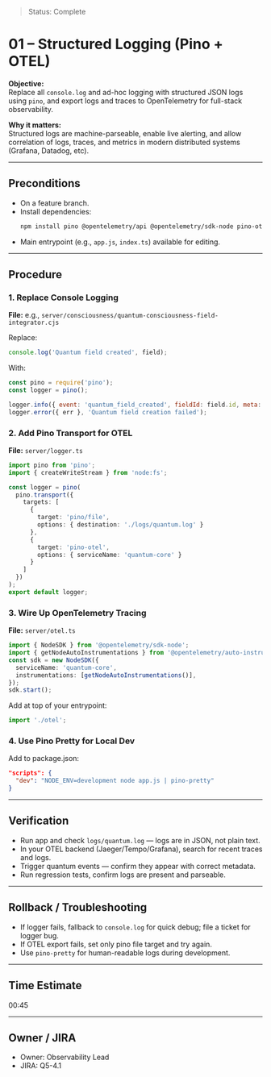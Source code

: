 > Status: Complete

# 01 – Structured Logging (Pino + OTEL)

**Objective:**  
Replace all `console.log` and ad-hoc logging with structured JSON logs using `pino`, and export logs and traces to 
OpenTelemetry for full-stack observability.

**Why it matters:**  
Structured logs are machine-parseable, enable live alerting, and allow correlation of logs, traces, and metrics 
in modern distributed systems (Grafana, Datadog, etc).

---

## Preconditions

- On a feature branch.
- Install dependencies:
  ```sh
  npm install pino @opentelemetry/api @opentelemetry/sdk-node pino-otel pino-pretty
  ```
- Main entrypoint (e.g., `app.js`, `index.ts`) available for editing.

---

## Procedure

### 1. Replace Console Logging

**File:** e.g., `server/consciousness/quantum-consciousness-field-integrator.cjs`

Replace:
```js
console.log('Quantum field created', field);
```
With:
```js
const pino = require('pino');
const logger = pino();

logger.info({ event: 'quantum_field_created', fieldId: field.id, meta: field });
logger.error({ err }, 'Quantum field creation failed');
```

### 2. Add Pino Transport for OTEL

**File:** `server/logger.ts`
```ts
import pino from 'pino';
import { createWriteStream } from 'node:fs';

const logger = pino(
  pino.transport({
    targets: [
      {
        target: 'pino/file',
        options: { destination: './logs/quantum.log' }
      },
      {
        target: 'pino-otel',
        options: { serviceName: 'quantum-core' }
      }
    ]
  })
);
export default logger;
```

### 3. Wire Up OpenTelemetry Tracing

**File:** `server/otel.ts`
```ts
import { NodeSDK } from '@opentelemetry/sdk-node';
import { getNodeAutoInstrumentations } from '@opentelemetry/auto-instrumentations-node';
const sdk = new NodeSDK({
  serviceName: 'quantum-core',
  instrumentations: [getNodeAutoInstrumentations()],
});
sdk.start();
```
Add at top of your entrypoint:
```ts
import './otel';
```

### 4. Use Pino Pretty for Local Dev

Add to package.json:
```json
"scripts": {
  "dev": "NODE_ENV=development node app.js | pino-pretty"
}
```

---

## Verification

- Run app and check `logs/quantum.log` — logs are in JSON, not plain text.
- In your OTEL backend (Jaeger/Tempo/Grafana), search for recent traces and logs.
- Trigger quantum events — confirm they appear with correct metadata.
- Run regression tests, confirm logs are present and parseable.

---

## Rollback / Troubleshooting

- If logger fails, fallback to `console.log` for quick debug; file a ticket for logger bug.
- If OTEL export fails, set only pino file target and try again.
- Use `pino-pretty` for human-readable logs during development.

---

## Time Estimate

00:45

---

## Owner / JIRA

- Owner: Observability Lead
- JIRA: Q5-4.1